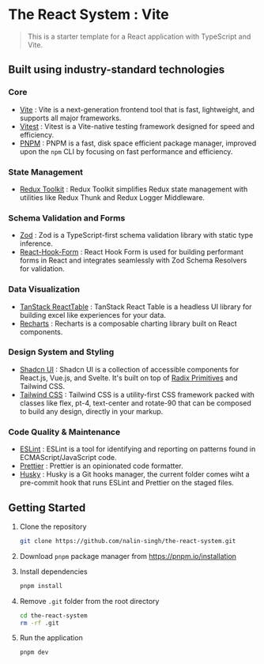 # The React System : Vite

> This is a starter template for a React application with TypeScript and Vite.

## Built using industry-standard technologies

### Core

- [Vite](https://vitejs.dev/) : Vite is a next-generation frontend tool that is fast, lightweight, and supports all major frameworks.
- [Vitest](https://vitest.dev/) : Vitest is a Vite-native testing framework designed for speed and efficiency.
- [PNPM](https://pnpm.io/) : PNPM is a fast, disk space efficient package manager, improved upon the `npm` CLI by focusing on fast performance and efficiency.

### State Management

- [Redux Toolkit](https://redux-toolkit.js.org/) : Redux Toolkit simplifies Redux state management with utilities like Redux Thunk and Redux Logger Middleware.

### Schema Validation and Forms

- [Zod](https://zod.dev/) : Zod is a TypeScript-first schema validation library with static type inference.
- [React-Hook-Form](https://react-hook-form.com/) : React Hook Form is used for building performant forms in React and integrates seamlessly with Zod Schema Resolvers for validation.

### Data Visualization

- [TanStack ReactTable](https://tanstack.com/table/v8) : TanStack React Table is a headless UI library for building excel like experiences for your data.
- [Recharts](https://recharts.org/) : Recharts is a composable charting library built on React components.

### Design System and Styling

- [Shadcn UI](https://shadcn.com/docs/ui) : Shadcn UI is a collection of accessible components for React.js, Vue.js, and Svelte.
  It's built on top of [Radix Primitives](https://www.radix-ui.com/primitives) and Tailwind CSS.
- [Tailwind CSS](https://tailwindcss.com/docs/guides/vite) : Tailwind CSS is a utility-first CSS framework packed with classes like flex, pt-4, text-center and rotate-90 that can be composed to build any design, directly in your markup.

### Code Quality & Maintenance

- [ESLint](https://eslint.org/) : ESLint is a tool for identifying and reporting on patterns found in ECMAScript/JavaScript code.
- [Prettier](https://prettier.io/) : Prettier is an opinionated code formatter.
- [Husky](https://typicode.github.io/husky/) : Husky is a Git hooks manager, the current folder comes wiht a pre-commit hook that runs ESLint and Prettier on the staged files.

## Getting Started

1. Clone the repository

   ```bash
   git clone https://github.com/nalin-singh/the-react-system.git
   ```

2. Download `pnpm` package manager from <https://pnpm.io/installation>

3. Install dependencies

   ```bash
   pnpm install
   ```

4. Remove `.git` folder from the root directory

   ```bash
   cd the-react-system
   rm -rf .git
   ```

5. Run the application

   ```bash
   pnpm dev
   ```
